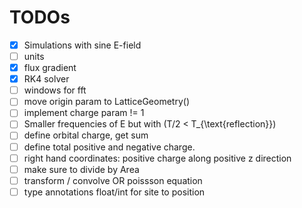 # TODOs

- [x] Simulations with sine E-field  
- [ ] units  
- [x] flux gradient  
- [x] RK4 solver  
- [ ] windows for fft  
- [ ] move origin param to LatticeGeometry()  
- [ ] implement charge param != 1  
- [ ] Smaller frequencies of E but with \(T/2 < T_{\text{reflection}}\)  
- [ ] define orbital charge, get sum
- [ ] define total positive and negative charge.
- [ ] right hand coordinates: positive charge along positive z direction
- [ ] make sure to divide by Area
- [ ] transform / convolve OR poissson equation
- [ ] type annotations float/int for site to position